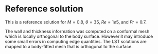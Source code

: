 # Reference solution

This is a reference solution for $M=0.8$, $\theta=35$, $Re=1e5$, 
and $Pr=0.7$.

The wall and thickness information was computed on a conformal
mesh which is locally orthogonal to the body surface.   However
it may introduce some small errors in computing edge quantities. 
The LST solutions are mapped to a body-fitted mesh that is 
orthogonal to the surface.
